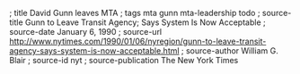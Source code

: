 ; title David Gunn leaves MTA
; tags mta gunn mta-leadership todo
; source-title Gunn to Leave Transit Agency; Says System Is Now Acceptable
; source-date January 6, 1990
; source-url http://www.nytimes.com/1990/01/06/nyregion/gunn-to-leave-transit-agency-says-system-is-now-acceptable.html
; source-author William G. Blair
; source-id nyt
; source-publication The New York Times
